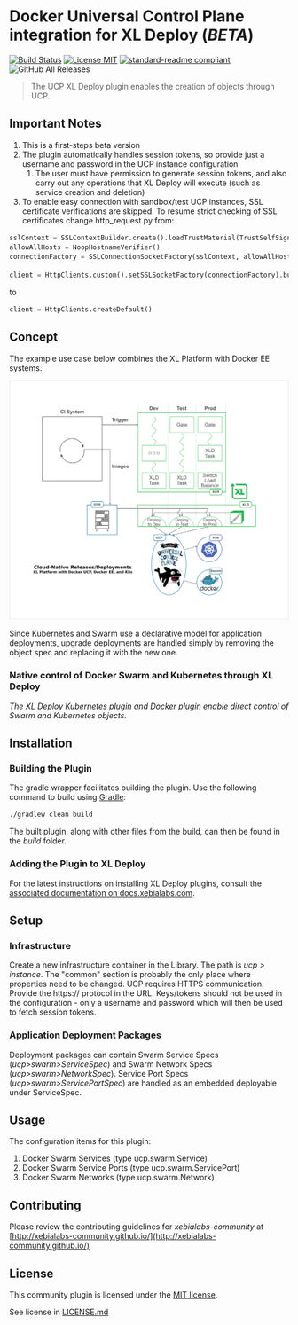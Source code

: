 # Docker Universal Control Plane integration for XL Deploy (_BETA_)

[![Build Status](https://travis-ci.com/xebialabs-community/xld-ucp-plugin.svg?branch=master)](https://travis-ci.com/xebialabs-community/xld-ucp-plugin)
[![License MIT][license-image]][license-url]
[![standard-readme compliant](https://img.shields.io/badge/readme%20style-standard-blue.svg)](https://github.com/RichardLitt/standard-readme)
![GitHub All Releases](https://img.shields.io/github/downloads/xebialabs-community/xld-ucp-plugin/total.svg)

> The UCP XL Deploy plugin enables the creation of objects through UCP.

## Important Notes

1. This is a first-steps beta version
1. The plugin automatically handles session tokens, so provide just a username and password in the UCP instance configuration
   1. The user must have permission to generate session tokens, and also carry out any operations that XL Deploy will execute (such as service creation and deletion)
1. To enable easy connection with sandbox/test UCP instances, SSL certificate verifications are skipped.  To resume strict checking of SSL certificates change http_request.py from:
```python
sslContext = SSLContextBuilder.create().loadTrustMaterial(TrustSelfSignedStrategy()).build()
allowAllHosts = NoopHostnameVerifier()
connectionFactory = SSLConnectionSocketFactory(sslContext, allowAllHosts)

client = HttpClients.custom().setSSLSocketFactory(connectionFactory).build()
```
to
```python
client = HttpClients.createDefault()
```

## Concept

The example use case below combines the XL Platform with Docker EE systems.

![XL and UCP](images/diagram.png)

Since Kubernetes and Swarm use a declarative model for application deployments, upgrade deployments are handled simply by removing the object spec and replacing it with the new one.

### Native control of Docker Swarm and Kubernetes through XL Deploy

_The XL Deploy [Kubernetes plugin](https://docs.xebialabs.com/xl-deploy/concept/xl-deploy-kubernetes-plugin.html) and [Docker plugin](https://docs.xebialabs.com/xl-deploy/concept/docker-plugin.html) enable direct control of Swarm and Kubernetes objects._

## Installation
### Building the Plugin
The gradle wrapper facilitates building the plugin.  Use the following command to build using [Gradle](https://gradle.org/):
```bash
./gradlew clean build
```
The built plugin, along with other files from the build, can then be found in the _build_ folder.

### Adding the Plugin to XL Deploy

For the latest instructions on installing XL Deploy plugins, consult the [associated documentation on docs.xebialabs.com](https://docs.xebialabs.com/xl-deploy/how-to/install-or-remove-xl-deploy-plugins.html).

## Setup

### Infrastructure
Create a new infrastructure container in the Library.  The path is _ucp > instance_.  The "common" section is probably the only place where properties need to be changed.  UCP requires HTTPS communication.  Provide the https:// protocol in the URL.  Keys/tokens should not be used in the configuration - only a username and password which will then be used to fetch session tokens.

### Application Deployment Packages
Deployment packages can contain Swarm Service Specs (_ucp>swarm>ServiceSpec_) and Swarm Network Specs (_ucp>swarm>NetworkSpec_).  Service Port Specs (_ucp>swarm>ServicePortSpec_) are handled as an embedded deployable under ServiceSpec.

## Usage

The configuration items for this plugin:
1. Docker Swarm Services (type ucp.swarm.Service)
1. Docker Swarm Service Ports (type ucp.swarm.ServicePort)
1. Docker Swarm Networks (type ucp.swarm.Network)

## Contributing

Please review the contributing guidelines for _xebialabs-community_ at [http://xebialabs-community.github.io/](http://xebialabs-community.github.io/)

## License

This community plugin is licensed under the [MIT license][license-url].

See license in [LICENSE.md](LICENSE.md)

[license-image]: https://img.shields.io/badge/license-MIT-yellow.svg
[license-url]: https://opensource.org/licenses/MIT 